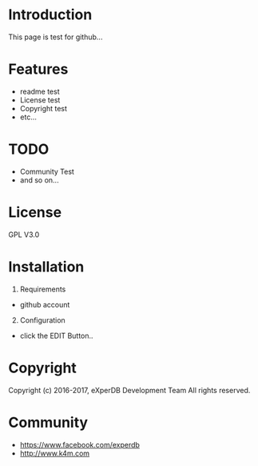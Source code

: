 # Introduction
This page is test for github... 


# Features
* readme test
* License test
* Copyright test
* etc...


# TODO
* Community Test
* and so on...


# License
GPL V3.0


# Installation
1. Requirements
- github account

2. Configuration
- click the EDIT Button..


# Copyright
Copyright (c) 2016-2017, eXperDB Development Team
All rights reserved.


# Community
* https://www.facebook.com/experdb
* http://www.k4m.com

